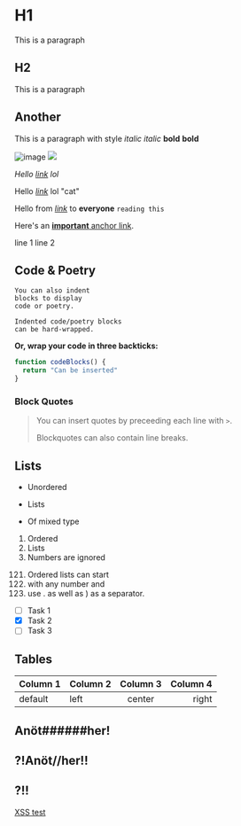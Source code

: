 # H1

This is a paragraph

## H2

This is a paragraph

## Another

This is a paragraph with style *italic* _italic_ **bold** __bold__

![image](https://rsms.me/raster/examples/image1.jpg)
![](https://rsms.me/image.png?without-alt)

*Hello [link](https://rsms.me/) lol*

Hello [*link*](https://rsms.me/) lol "cat"

Hello from *[link](https://rsms.me/)* to __everyone__ `reading this`

Here's an [**important** anchor link](#example).

line 1
line 2

Code & Poetry
-------------

    You can also indent
    blocks to display
    code or poetry.

    Indented code/poetry blocks
    can be hard-wrapped.

**Or, wrap your code in three backticks:**

```js
function codeBlocks() {
  return "Can be inserted"
}
```


### Block Quotes

> You can insert quotes by
> preceeding each line with `>`.
>
> Blockquotes can also contain line
> breaks.


## Lists

- Unordered
* Lists
+ Of mixed type

1. Ordered
2. Lists
4. Numbers are ignored

121) Ordered lists can start
122) with any number and
123) use . as well as ) as a separator.

- [ ] Task 1
- [x] Task 2
- [ ] Task 3

## Tables

| Column 1 | Column 2 | Column 3 | Column 4 |
|----------|:---------|:--------:|---------:|
| default  | left     | center   | right    |


## Anöt######her!

## ?!Anöt//her!!

## ?!!

[XSS test](javAscRipt:alert("xss"))
